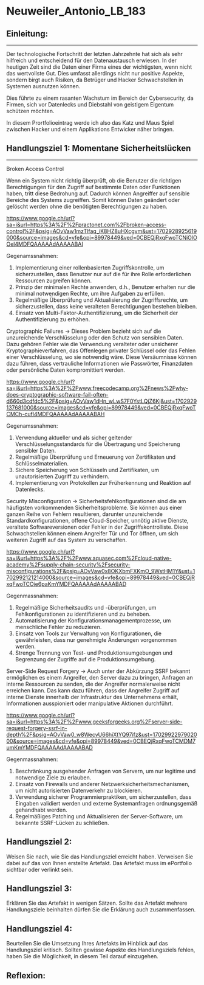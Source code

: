 # Neuweiler_Antonio_LB_183  

## Einleitung:
-----------------------------
Der technologische Fortschritt der letzten Jahrzehnte hat sich als sehr hilfreich und entscheidend für den Datenaustausch erwiesen. In der heutigen Zeit sind die Daten einer Firma eines der wichtigsten, wenn nicht das wertvollste Gut. Dies umfasst allerdings nicht nur positive Aspekte, sondern birgt auch Risiken, da Betrüger und Hacker Schwachstellen in Systemen ausnutzen können.

Dies führte zu einem rasanten Wachstum im Bereich der Cybersecurity, da Firmen, sich vor Datenlecks und Diebstahl von geistigem Eigentum schützen möchten. 

In diesem Prortfolioeintrag werde ich also das Katz und Maus Spiel zwischen Hacker und einem Applikations Entwicker näher bringen.

## Handlungsziel 1: Momentane Sicherheitslücken
-----------------------------

Broken Access Control

Wenn ein System nicht richtig überprüft, ob die Benutzer die richtigen Berechtigungen für den Zugriff auf bestimmte Daten oder Funktionen haben, tritt diese Bedrohung auf. Dadurch können Angreiffer auf sensible Bereiche des Systems zugreiffen. Somit können  Daten geändert oder gelöscht werden ohne die benötigten Berechtigungen zu haben.

https://www.google.ch/url?sa=i&url=https%3A%2F%2Fpractonet.com%2Fbroken-access-control%2F&psig=AOvVaw1mzTlfaq_iK8HZ8uHXcgvm&ust=1702928925619000&source=images&cd=vfe&opi=89978449&ved=0CBEQjRxqFwoTCNiOlOOel4MDFQAAAAAdAAAAABAI

Gegenamssnahmen: 
1. Implementierung einer rollenbasierten Zugriffskontrolle, um sicherzustellen, dass Benutzer nur auf die für ihre Rolle erforderlichen Ressourcen zugreifen können.
2. Prinzip der minimalen Rechte anwenden, d.h., Benutzer erhalten nur die minimal notwendigen Rechte, um ihre Aufgaben zu erfüllen.
3. Regelmäßige Überprüfung und Aktualisierung der Zugriffsrechte, um sicherzustellen, dass keine veralteten Berechtigungen bestehen bleiben.
4. Einsatz von Multi-Faktor-Authentifizierung, um die Sicherheit der Authentifizierung zu erhöhen.


Cryptographic Failures -> Dieses Problem bezieht sich auf die unzureichende Verschlüsselung oder den Schutz von sensiblen Daten. Dazu gehören Fehler wie die Verwendung veralteter oder unsicherer Kryptographieverfahren, das Offenlegen privater Schlüssel oder das Fehlen einer Verschlüsselung, wo sie notwendig wäre. Diese Versäumnisse können dazu führen, dass vertrauliche Informationen wie Passwörter, Finanzdaten oder persönliche Daten kompromittiert werden.

https://www.google.ch/url?sa=i&url=https%3A%2F%2Fwww.freecodecamp.org%2Fnews%2Fwhy-does-cryptographic-software-fail-often-d660d3cdfdc5%2F&psig=AOvVaw1dHn_wLwS7F0YstLQjZ6Kj&ust=1702929137681000&source=images&cd=vfe&opi=89978449&ved=0CBEQjRxqFwoTCMCh-cufl4MDFQAAAAAdAAAAABAH

Gegenamssnahmen: 
1. Verwendung aktueller und als sicher geltender Verschlüsselungsstandards für die Übertragung und Speicherung sensibler Daten.
2. Regelmäßige Überprüfung und Erneuerung von Zertifikaten und Schlüsselmaterialien.
3. Sichere Speicherung von Schlüsseln und Zertifikaten, um unautorisierten Zugriff zu verhindern.
4. Implementierung von Protokollen zur Früherkennung und Reaktion auf Datenlecks.
   
Security Misconfiguration -> Sicherheitsfehlkonfigurationen sind die am häufigsten vorkommenden Sicherheitsprobleme. Sie können aus einer ganzen Reihe von Fehlern resultieren, darunter unzureichende Standardkonfigurationen, offene Cloud-Speicher, unnötig aktive Dienste, veraltete Softwareversionen oder Fehler in der Zugriffskontrolliste. Diese Schwachstellen können einem Angreifer Tür und Tor öffnen, um sich weiteren Zugriff auf das System zu verschaffen.

https://www.google.ch/url?sa=i&url=https%3A%2F%2Fwww.aquasec.com%2Fcloud-native-academy%2Fsupply-chain-security%2Fsecurity-misconfigurations%2F&psig=AOvVaw0x8OKXbmFXKmO_9WstHM1Y&ust=1702992121214000&source=images&cd=vfe&opi=89978449&ved=0CBEQjRxqFwoTCOie6paKmYMDFQAAAAAdAAAAABAD

Gegenmassnahmen:
1. Regelmäßige Sicherheitsaudits und -überprüfungen, um Fehlkonfigurationen zu identifizieren und zu beheben.
2. Automatisierung der Konfigurationsmanagementprozesse, um menschliche Fehler zu reduzieren.
3. Einsatz von Tools zur Verwaltung von Konfigurationen, die gewährleisten, dass nur genehmigte Änderungen vorgenommen werden.
4. Strenge Trennung von Test- und Produktionsumgebungen und Begrenzung der Zugriffe auf die Produktionsumgebung.
   
Server-Side Request Forgery -> Auch unter der Abkürzung SSRF bekannt ermöglichen es einem Angreifer, den Server dazu zu bringen, Anfragen an interne Ressourcen zu senden, die der Angreifer normalerweise nicht erreichen kann. Das kann dazu führen, dass der Angreifer Zugriff auf interne Dienste innerhalb der Infrastruktur des Unternehmens erhält, Informationen ausspioniert oder manipulative Aktionen durchführt.

https://www.google.ch/url?sa=i&url=https%3A%2F%2Fwww.geeksforgeeks.org%2Fserver-side-request-forgery-ssrf-in-depth%2F&psig=AOvVaw0_w8WecvU66hiXtYQ97ifz&ust=1702992297902000&source=images&cd=vfe&opi=89978449&ved=0CBEQjRxqFwoTCMDM7umKmYMDFQAAAAAdAAAAABAD

Gegenmassnahmen: 
1. Beschränkung ausgehender Anfragen von Servern, um nur legitime und notwendige Ziele zu erlauben.
2. Einsatz von Firewalls und anderer Netzwerksicherheitsmechanismen, um nicht autorisierten Datenverkehr zu blockieren.
3. Verwendung sicherer Programmierpraktiken, um sicherzustellen, dass Eingaben validiert werden und externe Systemanfragen ordnungsgemäß gehandhabt werden.
4. Regelmäßiges Patching und Aktualisieren der Server-Software, um bekannte SSRF-Lücken zu schließen.

   
Handlungsziel 2:
-----------------------------
Weisen Sie nach, wie Sie das Handlungsziel erreicht haben. Verweisen Sie dabei auf das von Ihnen erstellte Artefakt. Das Artefakt muss im ePortfolio sichtbar oder verlinkt sein.

Handlungsziel 3:
-----------------------------
Erklären Sie das Artefakt in wenigen Sätzen. Sollte das Artefakt mehrere Handlungsziele beinhalten dürfen Sie die Erklärung auch zusammenfassen.

Handlungsziel 4: 
-----------------------------
Beurteilen Sie die Umsetzung Ihres Artefakts im Hinblick auf das Handlungsziel kritisch. Sollten gewisse Aspekte des Handlungsziels fehlen, haben Sie die Möglichkeit, in diesem Teil darauf einzugehen.

Reflexion:
-----------------------------
